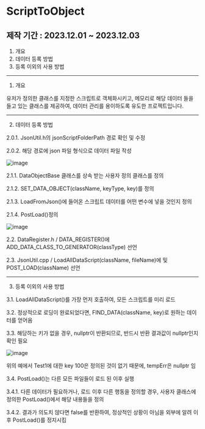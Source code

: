 # ScriptToObject

## 제작 기간 : 2023.12.01 ~ 2023.12.03

1. 개요
2. 데이터 등록 방법
3. 등록 이외의 사용 방법

---

1. 개요

유저가 정의한 클래스를 지정한 스크립트로 객체화시키고, 메모리로 해당 데이터 들을 들고 있는 클래스를 제공하여, 데이터 관리를 용이하도록 유도한 프로젝트입니다.

---

2. 데이터 등록 방법

2.0.1. JsonUtil.h의 jsonScriptFolderPath 경로 확인 및 수정

2.0.2. 해당 경로에 json 파일 형식으로 데이터 파일 작성

![image](https://github.com/m5623skhj/ScriptToObject/assets/42509418/42051ad6-70a6-4dc4-9bdc-8094bcecd1f7)

2.1.1. DataObjectBase 클래스를 상속 받는 사용자 정의 클래스를 정의

2.1.2. SET_DATA_OBJECT(className, keyType, key)를 정의

2.1.3. LoadFromJson()에 들어온 스크립트 데이터를 어떤 변수에 넣을 것인지 정의

2.1.4. PostLoad()정의

![image](https://github.com/m5623skhj/ScriptToObject/assets/42509418/fcfe7eca-9c83-4aba-abdf-7b5eee94c1fb)

2.2. DataRegister.h / DATA_REGISTER()에 ADD_DATA_CLASS_TO_GENERATOR(classType) 선언

2.3. JsonUtil.cpp / LoadAllDataScript(className, fileName)에 및 POST_LOAD(className) 선언

---

3. 등록 이외의 사용 방법

3.1. LoadAllDataScript()를 가장 먼저 호출하여, 모든 스크립트를 미리 로드

3.2. 정상적으로 로딩이 완료되었다면, FIND_DATA(className, key)로 원하는 데이터를 얻어옴

3.3. 해당하는 키가 없을 경우, nullptr이 반환되므로, 반드시 반환 결과값이 nullptr인지 확인 필요

![image](https://github.com/m5623skhj/ScriptToObject/assets/42509418/32cf154f-7391-4a2f-a933-488f5a467290)

위의 예에서 Test1에 대한 key 100은 정의된 것이 없기 때문에, tempErr은 nullptr 임

3.4. PostLoad()는 다른 모든 파일들이 로드 된 이후 실행

3.4.1. 다른 데이터가 필요하거나, 로드 이후 다른 행동을 정의할 경우, 사용자 클래스에 정의한 PostLoad()에서 해당 내용들을 정의

3.4.2. 결과가 의도치 않다면 false를 반환하여, 정상적인 상황이 아님을 외부에 알려 이후 PostLoad()를 정지시킴
